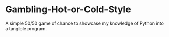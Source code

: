# Gambling-Hot-or-Cold-Style
A simple 50/50 game of chance to showcase my knowledge of Python into a tangible program.
